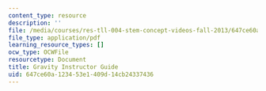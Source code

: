 ```yaml
---
content_type: resource
description: ''
file: /media/courses/res-tll-004-stem-concept-videos-fall-2013/647ce60a123453e1409d14cb24337436_MITRES_TLL-004F13_Grvty_IG.pdf
file_type: application/pdf
learning_resource_types: []
ocw_type: OCWFile
resourcetype: Document
title: Gravity Instructor Guide
uid: 647ce60a-1234-53e1-409d-14cb24337436
---
```

